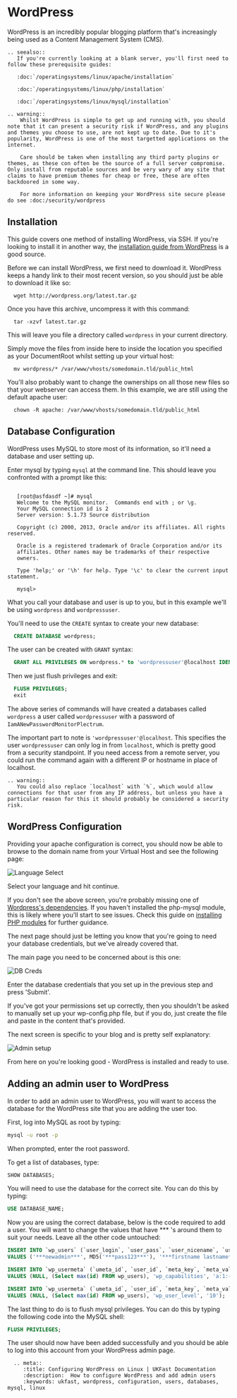 # WordPress

WordPress is an incredibly popular blogging platform that's increasingly being used as a Content Management System (CMS).

```eval_rst
.. seealso::
   If you're currently looking at a blank server, you'll first need to follow these prerequisite guides:

   :doc:`/operatingsystems/linux/apache/installation`

   :doc:`/operatingsystems/linux/php/installation`

   :doc:`/operatingsystems/linux/mysql/installation`
```

```eval_rst
.. warning::
    Whilst WordPress is simple to get up and running with, you should note that it can present a security risk if WordPress, and any plugins and themes you choose to use, are not kept up to date. Due to it's popularity, WordPress is one of the most targetted applications on the internet.

    Care should be taken when installing any third party plugins or themes, as these con often be the source of a full server compromise. Only install from reputable sources and be very wary of any site that claims to have premium themes for cheap or free, these are often backdoored in some way.

    For more information on keeping your WordPress site secure please do see :doc:/security/wordpress
```

## Installation

This guide covers one method of installing WordPress, via SSH. If you're looking to install it in another way, the [installation guide from WordPress](http://codex.wordpress.org/Installing_WordPress) is a good source.

Before we can install WordPress, we first need to download it. WordPress keeps a handy link to their most recent version, so you should just be able to download it like so:

```console
  wget http://wordpress.org/latest.tar.gz
```

Once you have this archive, uncompress it with this command:

```console
  tar -xzvf latest.tar.gz
```

This will leave you file a directory called `wordpress` in your current directory.

Simply move the files from inside here to inside the location you specified as your DocumentRoot whilst setting up your virtual host:

```console
  mv wordpress/* /var/www/vhosts/somedomain.tld/public_html
```

You'll also probably want to change the ownerships on all those new files so that your webserver can access them. In this example, we are still using the default apache user:

```console
  chown -R apache: /var/www/vhosts/somedomain.tld/public_html
```

## Database Configuration

WordPress uses MySQL to store most of its information, so it'll need a database and user setting up.

Enter mysql by typing `mysql` at the command line. This should leave you confronted with a prompt like this:

```console

   [root@asfdasdf ~]# mysql  
   Welcome to the MySQL monitor.  Commands end with ; or \g.
   Your MySQL connection id is 2
   Server version: 5.1.73 Source distribution

   Copyright (c) 2000, 2013, Oracle and/or its affiliates. All rights reserved.

   Oracle is a registered trademark of Oracle Corporation and/or its
   affiliates. Other names may be trademarks of their respective
   owners.

   Type 'help;' or '\h' for help. Type '\c' to clear the current input statement.

   mysql>
```

What you call your database and user is up to you, but in this example we'll be using `wordpress` and `wordpressuser`.

You'll need to use the `CREATE` syntax to create your new database:

```sql
  CREATE DATABASE wordpress;
```

The user can be created with `GRANT` syntax:

```sql
  GRANT ALL PRIVILEGES ON wordpress.* to 'wordpressuser'@localhost IDENTIFIED BY 'IamANewPasswordMonitorPlectrum';
```

Then we just flush privileges and exit:

```sql
  FLUSH PRIVILEGES;
  exit
```

The above series of commands will have created a databases called `wordpress` a user called `wordpressuser` with a password of `IamANewPasswordMonitorPlectrum`.

The important part to note is `'wordpressuser'@localhost`. This specifies the user `wordpressuser` can only log in from `localhost`, which is pretty good from a security standpoint. If you need access from a remote server, you could run the command again with a different IP or hostname in place of localhost.

```eval_rst
.. warning::
   You could also replace `localhost` with `%`, which would allow connections for that user from any IP address, but unless you have a particular reason for this it should probably be considered a security risk.
```

## WordPress Configuration

Providing your apache configuration is correct, you should now be able to browse to the domain name from your Virtual Host and see the following page:

![Language Select](files/wordpress1.png)

Select your language and hit continue.

If you don't see the above screen, you're probably missing one of [Wordpress's dependencies](https://wordpress.org/about/requirements/).  If you haven't installed the php-mysql module, this is likely where you'll start to see issues. Check this guide on [installing PHP modules](/operatingsystems/linux/php/moduleinstallation.html) for further guidance.

The next page should just be letting you know that you're going to need your database credentials, but we've already covered that.

The main page you need to be concerned about is this one:

![DB Creds](files/wordpress2.png)

Enter the database credentials that you set up in the previous step and press 'Submit'.

If you've got your permissions set up correctly, then you shouldn't be asked to manually set up your wp-config.php file, but if you do, just create the file and paste in the content that's provided.

The next screen is specific to your blog and is pretty self explanatory:

![Admin setup](files/wordpress3.png)

From here on you're looking good - WordPress is installed and ready to use.


## Adding an admin user to WordPress

In order to add an admin user to WordPress, you will want to access the database for the WordPress site that you are adding the user too.

First, log into MySQL as root by typing:

```bash
mysql -u root -p
```

When prompted, enter the root password.

To get a list of databases, type:

```sql
SHOW DATABASES;
```

You will need to use the database for the correct site. You can do this by typing:

```sql
USE DATABASE_NAME;
```


Now you are using the correct database, below is the code required to add a user. You will want to change the values that have *** 's around them to suit your needs. Leave all the other code untouched:

```sql
INSERT INTO `wp_users` (`user_login`, `user_pass`, `user_nicename`, `user_email`, `user_status`)
VALUES ('***newadmin***', MD5('***pass123***'), '***firstname lastname***', '***email@example.com***', '0');

INSERT INTO `wp_usermeta` (`umeta_id`, `user_id`, `meta_key`, `meta_value`)
VALUES (NULL, (Select max(id) FROM wp_users), 'wp_capabilities', 'a:1:{s:13:"administrator";s:1:"1";}');

INSERT INTO `wp_usermeta` (`umeta_id`, `user_id`, `meta_key`, `meta_value`)
VALUES (NULL, (Select max(id) FROM wp_users), 'wp_user_level', '10');
```

The last thing to do is to flush mysql privileges. You can do this by typing the following code into the MySQL shell:

```sql
FLUSH PRIVILEGES;
```

The user should now have been added successfully and you should be able to log into this account from your WordPress admin page.

```eval_rst
  .. meta::
     :title: Configuring WordPress on Linux | UKFast Documentation
     :description:  How to configure WordPress and add admin users
     :keywords: ukfast, wordpress, configuration, users, databases, mysql, linux
